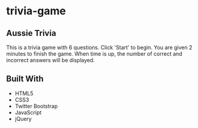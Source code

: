 # trivia-game

## Aussie Trivia
This is a trivia game with 6 questions. Click 'Start' to begin. You are given 2 minutes to finish the game. When time is up, the number of correct and incorrect answers will be displayed. 

## Built With
* HTML5
* CSS3
* Twitter Bootstrap 
* JavaScript
* jQuery
